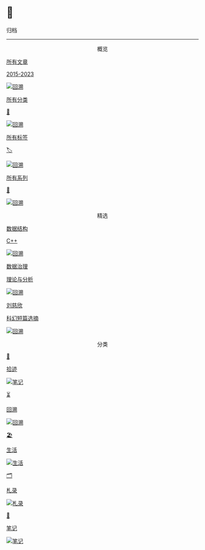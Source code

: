 # 🌳


<div class="nav-tab">
  <p class="now">归档</p>
</div>

---

<center><p class="tabtag">概览</p></center>

<div class="subpage-box">
  <div class="subpage-box-cover-2">
    <a href="../posts/" data-pjax-state="">
      <p class="image-caption">所有文章</p>
      <p class="image-description">2015-2023</p>
      <img alt="回溯" data-src="" src="https://z1.ax1x.com/2023/11/04/piQlJZ6.png" data-loaded="true">
    </a>
  </div>
  <div class="subpage-box-cover-2-left">
    <a href="../categories/" data-pjax-state="">
      <p class="image-caption">所有分类</p>
      <p class="image-description">📁</p>
      <img alt="回溯" data-src="" src="https://z1.ax1x.com/2023/11/04/piQlJZ6.png" data-loaded="true">
    </a>
  </div>
  <div class="subpage-box-cover-2-left">
    <a href="../tags/" data-pjax-state="">
      <p class="image-caption">所有标签</p>
      <p class="image-description">🏷</p>
      <img alt="回溯" data-src="" src="https://z1.ax1x.com/2023/11/04/piQlJZ6.png" data-loaded="true">
    </a>
  </div>
  <div class="subpage-box-cover-2">
    <a href="../series/" data-pjax-state="">
      <p class="image-caption">所有系列</p>
      <p class="image-description">🧩</p>
      <img alt="回溯" data-src="" src="https://z1.ax1x.com/2023/11/04/piQlJZ6.png" data-loaded="true">
    </a>
  </div>
</div>

<center><p class="tabtag">精选</p></center>

<div class="subpage-box">
<!--   <div class="subpage-box-cover">
    <a href="../shehuishijian/" data-pjax-state="">
      <p class="image-caption">社会实践</p>
      <p class="image-description">2020-2023</p>
      <img alt="回溯" data-src="" src="https://z1.ax1x.com/2023/11/05/piQYui6.jpg" data-loaded="true">
    </a>
  </div> -->
<!--   <div class="subpage-box-cover">
    <a href="../wanghuning/" data-pjax-state="">
      <p class="image-caption">王沪宁</p>
      <p class="image-description">政治的人生</p>
      <img alt="回溯" data-src="" src="https://z1.ax1x.com/2023/10/23/piA3TgS.png" data-loaded="true">
    </a>
  </div> -->
  <div class="subpage-box-cover">
    <a href="../shujujiegou/" data-pjax-state="">
      <p class="image-caption">数据结构</p>
      <p class="image-description">C++</p>
      <img alt="回溯" data-src="" src="https://z1.ax1x.com/2023/10/23/piAW5eH.png" data-loaded="true">
    </a>
  </div>
<!--   <div class="subpage-box-cover">
    <a href="../xuanjuminzhu/" data-pjax-state="">
      <p class="image-caption">话语转轨</p>
      <p class="image-description">精英与选举民主</p>
      <img alt="回溯" data-src="" src="https://z1.ax1x.com/2023/11/04/piQnslq.jpg" data-loaded="true">
    </a>
  </div> -->
  <div class="subpage-box-cover">
    <a href="../dashuju/" data-pjax-state="">
      <p class="image-caption">数据治理</p>
      <p class="image-description">理论与分析</p>
      <img alt="回溯" data-src="" src="https://z1.ax1x.com/2023/10/23/piApGh6.jpg" data-loaded="true">
    </a>
  </div>
  <div class="subpage-box-cover">
    <a href="../liucixin/" data-pjax-state="">
      <p class="image-caption">刘慈欣</p>
      <p class="image-description">科幻短篇选摘</p>
      <img alt="回溯" data-src="" src="https://z1.ax1x.com/2023/11/04/piMvzND.png" data-loaded="true">
    </a>
  </div>
</div>

<center><p class="tabtag">分类</p></center>

<div class="subpage-box">
  <div class="subpage-box-cover-2">
    <a href="../cages" data-pjax-state="">
      <p class="image-hyper">🧭</p>
      <p class="image-caption">拾迹</p>
      <img alt="笔记" data-src="" src="https://z1.ax1x.com/2023/11/08/pi1sas1.jpg" data-loaded="true">
    </a>
  </div>
  <div class="subpage-box-cover-2-left">
    <a href="../categories/回溯" data-pjax-state="">
      <p class="image-hyper">⏳</p>
      <p class="image-caption">回溯</p>
      <img alt="回溯" data-src="" src="https://z1.ax1x.com/2023/10/24/piEyqgg.png" data-loaded="true">
    </a>
  </div>
  <div class="subpage-box-cover">
    <a href="../categories/生活" data-pjax-state="">
      <p class="image-hyper">🏖</p>
      <p class="image-caption">生活</p>
      <img alt="生活" data-src="" src="https://z1.ax1x.com/2023/10/23/piAWIwd.png" data-loaded="true">
    </a>
  </div>
  <div class="subpage-box-cover">
    <a href="../categories/札录" data-pjax-state="">
      <p class="image-hyper">🗂️</p>
      <p class="image-caption">札录</p>
      <img alt="札录" data-src="" src="https://z1.ax1x.com/2023/10/23/piAtBlV.png" data-loaded="true">
    </a>
  </div>
  <div class="subpage-box-cover">
    <a href="../categories/笔记" data-pjax-state="">
      <p class="image-hyper">📔</p>
      <p class="image-caption">笔记</p>
      <img alt="笔记" data-src="" src="https://z1.ax1x.com/2023/11/04/piMLqwF.png" data-loaded="true">
    </a>
  </div>
</div>


